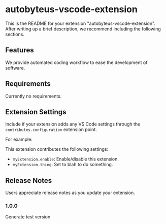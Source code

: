 # autobyteus-vscode-extension

This is the README for your extension "autobyteus-vscode-extension". After writing up a brief description, we recommend including the following sections.

## Features

We provide automated coding workflow to ease the development of software.

## Requirements

Currently no requirements.

## Extension Settings

Include if your extension adds any VS Code settings through the `contributes.configuration` extension point.

For example:

This extension contributes the following settings:

* `myExtension.enable`: Enable/disable this extension.
* `myExtension.thing`: Set to blah to do something.

## Release Notes

Users appreciate release notes as you update your extension.

### 1.0.0

Generate test version